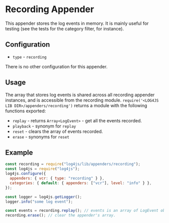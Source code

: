 # Recording Appender

This appender stores the log events in memory. It is mainly useful for testing (see the tests for the category filter, for instance).

## Configuration

- `type` - `recording`

There is no other configuration for this appender.

## Usage

The array that stores log events is shared across all recording appender instances, and is accessible from the recording module. `require('<LOG4JS LIB DIR>/appenders/recording')` returns a module with the following functions exported:

- `replay` - returns `Array<LogEvent>` - get all the events recorded.
- `playback` - synonym for `replay`
- `reset` - clears the array of events recorded.
- `erase` - synonyms for `reset`

## Example

```javascript
const recording = require("log4js/lib/appenders/recording");
const log4js = require("log4js");
log4js.configure({
  appenders: { vcr: { type: "recording" } },
  categories: { default: { appenders: ["vcr"], level: "info" } },
});

const logger = log4js.getLogger();
logger.info("some log event");

const events = recording.replay(); // events is an array of LogEvent objects.
recording.erase(); // clear the appender's array.
```
